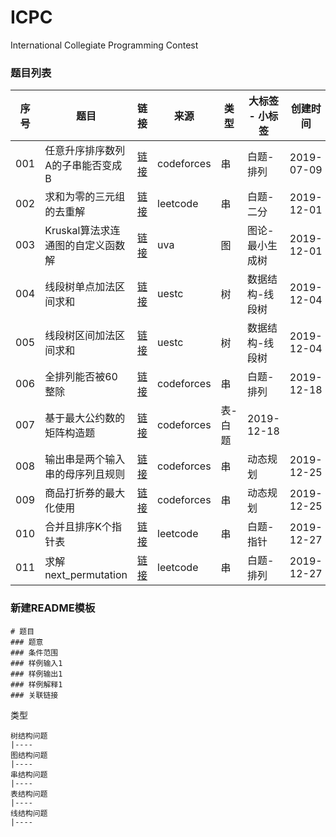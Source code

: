 
# ICPC

International Collegiate Programming Contest

### 题目列表

|序号|题目|链接|来源|类型|大标签 - 小标签|创建时间
|--|--|--|--|--|--|--|
|001|任意升序排序数列A的子串能否变成B|[链接](白题/codeforces_contest1187_problemD_任意升序排序数列A的子串能否变成B)|codeforces|串|白题-排列|2019-07-09|
|002|求和为零的三元组的去重解|[链接](白题/leetcode_problem15_求和为零的三元组的去重解)|leetcode|串|白题-二分|2019-12-01|
|003|Kruskal算法求连通图的自定义函数解|[链接](图论/uva_1395_Kruskal算法求连通图的自定义函数解)|uva|图|图论-最小生成树|2019-12-01|
|004|线段树单点加法区间求和|[链接](数据结构/uestc_problem_838_线段树单点加法区间求和)|uestc|树|数据结构-线段树|2019-12-04|
|005|线段树区间加法区间求和|[链接](数据结构/uestc_problem_838_线段树区间加法区间求和)|uestc|树|数据结构-线段树|2019-12-04|
|006|全排列能否被60整除|[链接](白题/codeforces_contest1266_problemA_全排列能否被60整除)|codeforces|串|白题-排列|2019-12-18|
|007|基于最大公约数的矩阵构造题|[链接](白题/codeforces_contest1266_problemC_基于最大公约数的矩阵构造题)|codeforces|表-白题|2019-12-18|
|008|输出串是两个输入串的母序列且规则|[链接](动态规划/codeforces_contest1272_problemF_输出串是两个输入串的母序列且规则)|codeforces|串|动态规划|2019-12-25|
|009|商品打折券的最大化使用|[链接](动态规划/codeforces_contest1282_problemB2_商品打折券的最大化使用)|codeforces|串|动态规划|2019-12-25|
|010|合并且排序K个指针表|[链接](白题/leetcode_problem23_合并且排序K个指针表)|leetcode|串|白题-指针|2019-12-27|
|011|求解next_permutation|[链接](白题/leetcode_problem31_求解next_permutation)|leetcode|串|白题-排列|2019-12-27|

### 新建README模板
```
# 题目
### 题意
### 条件范围
### 样例输入1
### 样例输出1
### 样例解释1
### 关联链接
```
 
类型
```
树结构问题
|----
图结构问题
|----
串结构问题
|----
表结构问题
|----
线结构问题
|----
 ```
 
